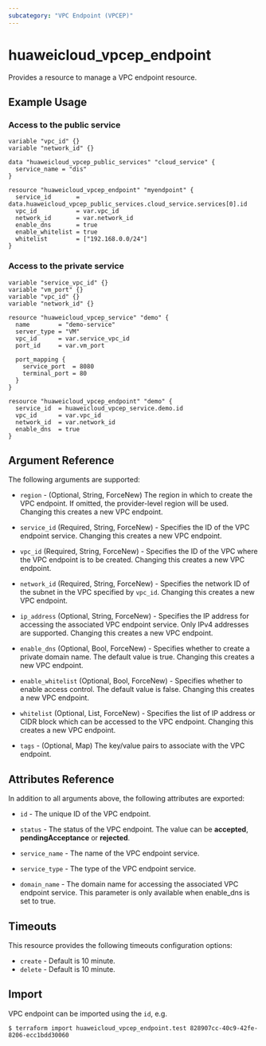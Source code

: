 ```yaml
---
subcategory: "VPC Endpoint (VPCEP)"
---
```


# huaweicloud\_vpcep\_endpoint

Provides a resource to manage a VPC endpoint resource.

## Example Usage

### Access to the public service

```hcl
variable "vpc_id" {}
variable "network_id" {}

data "huaweicloud_vpcep_public_services" "cloud_service" {
  service_name = "dis"
}

resource "huaweicloud_vpcep_endpoint" "myendpoint" {
  service_id       = data.huaweicloud_vpcep_public_services.cloud_service.services[0].id
  vpc_id           = var.vpc_id
  network_id       = var.network_id
  enable_dns       = true
  enable_whitelist = true
  whitelist        = ["192.168.0.0/24"]
}
```

### Access to the private service

```hcl
variable "service_vpc_id" {}
variable "vm_port" {}
variable "vpc_id" {}
variable "network_id" {}

resource "huaweicloud_vpcep_service" "demo" {
  name        = "demo-service"
  server_type = "VM"
  vpc_id      = var.service_vpc_id
  port_id     = var.vm_port

  port_mapping {
    service_port  = 8080
    terminal_port = 80
  }
}

resource "huaweicloud_vpcep_endpoint" "demo" {
  service_id  = huaweicloud_vpcep_service.demo.id
  vpc_id      = var.vpc_id
  network_id  = var.network_id
  enable_dns  = true
}
```

## Argument Reference

The following arguments are supported:

* `region` - (Optional, String, ForceNew) The region in which to create the VPC endpoint.
    If omitted, the provider-level region will be used. Changing this creates a new VPC endpoint.

* `service_id` (Required, String, ForceNew) - Specifies the ID of the VPC endpoint service.
    Changing this creates a new VPC endpoint.

* `vpc_id` (Required, String, ForceNew) - Specifies the ID of the VPC where the VPC endpoint is to be created.
    Changing this creates a new VPC endpoint.

* `network_id` (Required, String, ForceNew) - Specifies the network ID of the subnet in the VPC specified by `vpc_id`.
    Changing this creates a new VPC endpoint.

* `ip_address` (Optional, String, ForceNew) - Specifies the IP address for accessing the associated VPC endpoint service.
    Only IPv4 addresses are supported. Changing this creates a new VPC endpoint.

* `enable_dns` (Optional, Bool, ForceNew) - Specifies whether to create a private domain name. The default value is true.
    Changing this creates a new VPC endpoint.

* `enable_whitelist` (Optional, Bool, ForceNew) - Specifies whether to enable access control. The default value is false.
    Changing this creates a new VPC endpoint.

* `whitelist` (Optional, List, ForceNew) - Specifies the list of IP address or CIDR block which can be accessed to the VPC endpoint.
    Changing this creates a new VPC endpoint.

* `tags` - (Optional, Map) The key/value pairs to associate with the VPC endpoint.

## Attributes Reference

In addition to all arguments above, the following attributes are exported:

* `id` - The unique ID of the VPC endpoint.

* `status` - The status of the VPC endpoint. The value can be **accepted**, **pendingAcceptance** or **rejected**.

* `service_name` - The name of the VPC endpoint service.

* `service_type` - The type of the VPC endpoint service.

* `domain_name` -  The domain name for accessing the associated VPC endpoint service. This parameter is only
    available when enable_dns is set to true.

## Timeouts
This resource provides the following timeouts configuration options:
- `create` - Default is 10 minute.
- `delete` - Default is 10 minute.

## Import

VPC endpoint can be imported using the `id`, e.g.

```
$ terraform import huaweicloud_vpcep_endpoint.test 828907cc-40c9-42fe-8206-ecc1bdd30060
```
